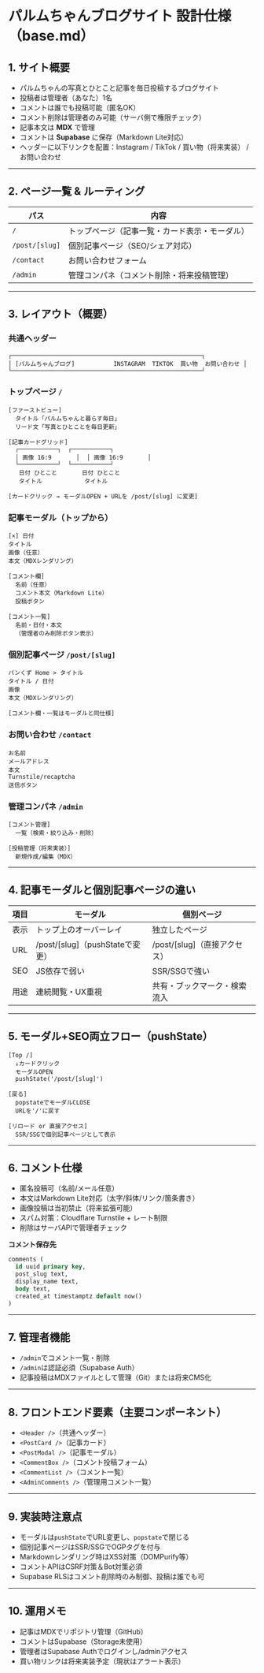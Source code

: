 # パルムちゃんブログサイト 設計仕様（base.md）

## 1. サイト概要

- パルムちゃんの写真とひとこと記事を毎日投稿するブログサイト
- 投稿者は管理者（あなた）1名
- コメントは誰でも投稿可能（匿名OK）
- コメント削除は管理者のみ可能（サーバ側で権限チェック）
- 記事本文は **MDX** で管理
- コメントは **Supabase** に保存（Markdown Lite対応）
- ヘッダーに以下リンクを配置：Instagram / TikTok / 買い物（将来実装） / お問い合わせ

---

## 2. ページ一覧 & ルーティング

| パス           | 内容                                           |
| -------------- | ---------------------------------------------- |
| `/`            | トップページ（記事一覧・カード表示・モーダル） |
| `/post/[slug]` | 個別記事ページ（SEO/シェア対応）               |
| `/contact`     | お問い合わせフォーム                           |
| `/admin`       | 管理コンパネ（コメント削除・将来投稿管理）     |

---

## 3. レイアウト（概要）

### 共通ヘッダー

```
┌──────────────────────────────────────────────────────┐
│ [パルムちゃんブログ]           INSTAGRAM  TIKTOK  買い物  お問い合わせ │
└──────────────────────────────────────────────────────┘
```

### トップページ `/`

```
[ファーストビュー]
  タイトル「パルムちゃんと暮らす毎日」
  リード文「写真とひとことを毎日更新」

[記事カードグリッド]
  ┌───────────┐  ┌───────────┐
  │ 画像 16:9       │  │ 画像 16:9       │
  └───────────┘  └───────────┘
   日付 ひとこと       日付 ひとこと
   タイトル            タイトル

[カードクリック → モーダルOPEN + URLを /post/[slug] に変更]
```

### 記事モーダル（トップから）

```
[×] 日付
タイトル
画像（任意）
本文（MDXレンダリング）

[コメント欄]
  名前（任意）
  コメント本文（Markdown Lite）
  投稿ボタン

[コメント一覧]
  名前・日付・本文
  （管理者のみ削除ボタン表示）
```

### 個別記事ページ `/post/[slug]`

```
パンくず Home > タイトル
タイトル / 日付
画像
本文（MDXレンダリング）

[コメント欄・一覧はモーダルと同仕様]
```

### お問い合わせ `/contact`

```
お名前
メールアドレス
本文
Turnstile/recaptcha
送信ボタン
```

### 管理コンパネ `/admin`

```
[コメント管理]
  一覧（検索・絞り込み・削除）

[投稿管理（将来実装）]
  新規作成/編集（MDX）
```

---

## 4. 記事モーダルと個別記事ページの違い

| 項目 | モーダル                         | 個別ページ                    |
| ---- | -------------------------------- | ----------------------------- |
| 表示 | トップ上のオーバーレイ           | 独立したページ                |
| URL  | /post/\[slug]（pushStateで変更） | /post/\[slug]（直接アクセス） |
| SEO  | JS依存で弱い                     | SSR/SSGで強い                 |
| 用途 | 連続閲覧・UX重視                 | 共有・ブックマーク・検索流入  |

---

## 5. モーダル+SEO両立フロー（pushState）

```
[Top /]
  ↓カードクリック
  モーダルOPEN
  pushState('/post/[slug]')

[戻る]
  popstateでモーダルCLOSE
  URLを'/'に戻す

[リロード or 直接アクセス]
  SSR/SSGで個別記事ページとして表示
```

---

## 6. コメント仕様

- 匿名投稿可（名前/メール任意）
- 本文はMarkdown Lite対応（太字/斜体/リンク/箇条書き）
- 画像投稿は当初禁止（将来拡張可能）
- スパム対策：Cloudflare Turnstile + レート制限
- 削除はサーバAPIで管理者チェック

**コメント保存先**

```sql
comments (
  id uuid primary key,
  post_slug text,
  display_name text,
  body text,
  created_at timestamptz default now()
)
```

---

## 7. 管理者機能

- `/admin`でコメント一覧・削除
- `/admin`は認証必須（Supabase Auth）
- 記事投稿はMDXファイルとして管理（Git）または将来CMS化

---

## 8. フロントエンド要素（主要コンポーネント）

- `<Header />`（共通ヘッダー）
- `<PostCard />`（記事カード）
- `<PostModal />`（記事モーダル）
- `<CommentBox />`（コメント投稿フォーム）
- `<CommentList />`（コメント一覧）
- `<AdminComments />`（管理用コメント一覧）

---

## 9. 実装時注意点

- モーダルは`pushState`でURL変更し、`popstate`で閉じる
- 個別記事ページはSSR/SSGでOGPタグを付与
- Markdownレンダリング時はXSS対策（DOMPurify等）
- コメントAPIはCSRF対策＆Bot対策必須
- Supabase RLSはコメント削除時のみ制御、投稿は誰でも可

---

## 10. 運用メモ

- 記事はMDXでリポジトリ管理（GitHub）
- コメントはSupabase（Storage未使用）
- 管理者はSupabase Authでログインし/adminアクセス
- 買い物リンクは将来実装予定（現状はアラート表示）
